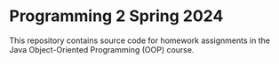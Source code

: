# Programming 2 Spring 2024

This repository contains source code for homework assignments in the Java Object-Oriented Programming (OOP) course.
